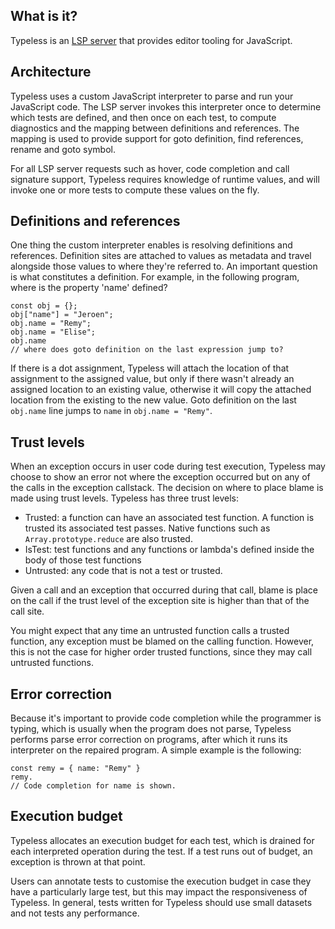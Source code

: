 ## What is it?
Typeless is an [LSP server](https://microsoft.github.io/language-server-protocol/) that provides editor tooling for JavaScript.

## Architecture
Typeless uses a custom JavaScript interpreter to parse and run your JavaScript code. The LSP server invokes this interpreter once to determine which tests are defined, and then once on each test, to compute diagnostics and the mapping between definitions and references. The mapping is used to provide support for goto definition, find references, rename and goto symbol.

For all LSP server requests such as hover, code completion and call signature support, Typeless requires knowledge of runtime values, and will invoke one or more tests to compute these values on the fly.

## Definitions and references
One thing the custom interpreter enables is resolving definitions and references. Definition sites are attached to values as metadata and travel alongside those values to where they're referred to. An important question is what constitutes a definition. For example, in the following program, where is the property 'name' defined?

```
const obj = {};
obj["name"] = "Jeroen";
obj.name = "Remy";
obj.name = "Elise";
obj.name 
// where does goto definition on the last expression jump to?
```

If there is a dot assignment, Typeless will attach the location of that assignment to the assigned value, but only if there wasn't already an assigned location to an existing value, otherwise it will copy the attached location from the existing to the new value. Goto definition on the last `obj.name` line jumps to `name` in `obj.name = "Remy"`.

## Trust levels
When an exception occurs in user code during test execution, Typeless may choose to show an error not where the exception occurred but on any of the calls in the exception callstack. The decision on where to place blame is made using trust levels. Typeless has three trust levels:

- Trusted: a function can have an associated test function. A function is trusted its associated test passes. Native functions such as `Array.prototype.reduce` are also trusted.
- IsTest: test functions and any functions or lambda's defined inside the body of those test functions
- Untrusted: any code that is not a test or trusted.

Given a call and an exception that occurred during that call, blame is place on the call if the trust level of the exception site is higher than that of the call site.

You might expect that any time an untrusted function calls a trusted function, any exception must be blamed on the calling function. However, this is not the case for higher order trusted functions, since they may call untrusted functions.

## Error correction
Because it's important to provide code completion while the programmer is typing, which is usually when the program does not parse, Typeless performs parse error correction on programs, after which it runs its interpreter on the repaired program. A simple example is the following:

```
const remy = { name: "Remy" }
remy.
// Code completion for name is shown.
```

## Execution budget
Typeless allocates an execution budget for each test, which is drained for each interpreted operation during the test. If a test runs out of budget, an exception is thrown at that point.

Users can annotate tests to customise the execution budget in case they have a particularly large test, but this may impact the responsiveness of Typeless. In general, tests written for Typeless should use small datasets and not tests any performance.

